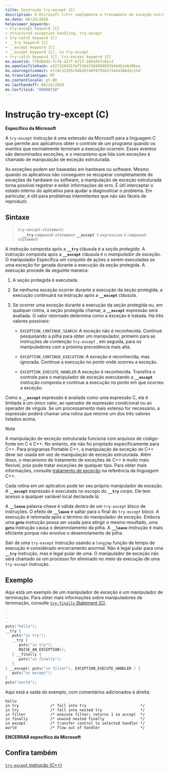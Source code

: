 ```yaml
---
title: Instrução try-except (C)
description: O Microsoft C/C++ implementa o tratamento de exceção estruturado (SEH) usando uma extensão de linguagem de instrução try-Except.
ms.date: 08/24/2020
helpviewer_keywords:
- try-except keyword [C]
- structured exception handling, try-except
- try-catch keyword [C]
- __try keyword [C]
- __except keyword [C]
- __except keyword [C], in try-except
- try-catch keyword [C], try-except keyword [C]
ms.assetid: f76db9d1-fc78-417f-b71f-18e545fc01c3
ms.openlocfilehash: e327150431fef3384f2b98940939444b2e6d96ea
ms.sourcegitcommit: efc8c32205c9d610f40597556273a64306dec15d
ms.translationtype: MT
ms.contentlocale: pt-BR
ms.lasthandoff: 08/26/2020
ms.locfileid: "88898718"
---
```

# <a name="try-except-statement-c"></a>Instrução try-except (C)

**Específico da Microsoft**

A `try-except` instrução é uma extensão da Microsoft para a linguagem C que permite aos aplicativos obter o controle de um programa quando os eventos que normalmente terminam a execução ocorrem. Esses eventos são denominados exceções, e o mecanismo que lida com exceções é chamado de manipulação de exceção estruturada.

As exceções podem ser baseadas em hardware ou software. Mesmo quando os aplicativos não conseguem se recuperar completamente de exceções de hardware ou software, a manipulação de exceção estruturada torna possível registrar e exibir informações de erro. É útil interceptar o estado interno do aplicativo para ajudar a diagnosticar o problema. Em particular, é útil para problemas intermitentes que não são fáceis de reproduzir.

## <a name="syntax"></a>Sintaxe

> *`try-except-statement`*:\
> &emsp;**`__try`** *`compound-statement`* **`__except (`**  *`expression`*  **`)`** *`compound-statement`*

A instrução composta após a **`__try`** cláusula é a *seção protegida*. A instrução composta após a **`__except`** cláusula é o *manipulador de exceção*. O manipulador Especifica um conjunto de ações a serem executadas se uma exceção for gerada durante a execução da seção protegida. A execução procede da seguinte maneira:

1. A seção protegida é executada.

1. Se nenhuma exceção ocorrer durante a execução da seção protegida, a execução continuará na instrução após a **`__except`** cláusula.

1. Se ocorrer uma exceção durante a execução da seção protegida ou, em qualquer rotina, a seção protegida chamar, a **`__except`** expressão será avaliada. O valor retornado determina como a exceção é tratada. Há três valores possíveis:

   - `EXCEPTION_CONTINUE_SEARCH`: A exceção não é reconhecida. Continue pesquisando a pilha para obter um manipulador, primeiro para as instruções de contenção `try-except` , em seguida, para os manipuladores com a próxima precedência mais alta.

   - `EXCEPTION_CONTINUE_EXECUTION`: A exceção é reconhecida, mas ignorada. Continue a execução no ponto onde ocorreu a exceção.

   - `EXCEPTION_EXECUTE_HANDLER` A exceção é reconhecida. Transfira o controle para o manipulador de exceção executando a **`__except`** instrução composta e continue a execução no ponto em que ocorreu a exceção.

Como a **`__except`** expressão é avaliada como uma expressão C, ela é limitada a um único valor, ao operador de expressão condicional ou ao operador de vírgula. Se um processamento mais extenso for necessário, a expressão poderá chamar uma rotina que retorne um dos três valores listados acima.

> [!NOTE]
> A manipulação de exceção estruturada funciona com arquivos de código-fonte em C e C++. No entanto, ele não foi projetado especificamente para C++. Para programas Portable C++, a manipulação de exceção do C++ deve ser usada em vez de manipulação de exceção estruturada. Além disso, o mecanismo de tratamento de exceções de C++ é muito mais flexível, pois pode tratar exceções de qualquer tipo. Para obter mais informações, consulte [tratamento de exceção](../cpp/exception-handling-in-visual-cpp.md) na referência da *linguagem C++*.

Cada rotina em um aplicativo pode ter seu próprio manipulador de exceção. A **`__except`** expressão é executada no escopo do **`__try`** corpo. Ele tem acesso a qualquer variável local declarada lá.

A **`__leave`** palavra-chave é válida dentro de um `try-except` bloco de instruções. O efeito de **`__leave`** é saltar para o final do `try-except` bloco. A execução é retomada após o término do manipulador de exceção. Embora uma **`goto`** instrução possa ser usada para atingir o mesmo resultado, uma **`goto`** instrução causa o desenrolamento da pilha. A **`__leave`** instrução é mais eficiente porque não envolve o desenrolamento de pilha.

Sair de uma `try-except` instrução usando a `longjmp` função de tempo de execução é considerado encerramento anormal. Não é legal pular para uma **`__try`** instrução, mas é legal pular de uma. O manipulador de exceção não será chamado se um processo for eliminado no meio da execução de uma `try-except` instrução.

## <a name="example"></a>Exemplo

Aqui está um exemplo de um manipulador de exceção e um manipulador de terminação. Para obter mais informações sobre manipuladores de terminação, consulte [ `try-finally` Statement (C)](../c-language/try-finally-statement-c.md).

```C
.
.
.
puts("hello");
__try {
   puts("in try");
   __try {
      puts("in try");
      RAISE_AN_EXCEPTION();
   } __finally {
      puts("in finally");
   }
} __except( puts("in filter"), EXCEPTION_EXECUTE_HANDLER ) {
   puts("in except");
}
puts("world");
```

Aqui está a saída do exemplo, com comentários adicionados à direita:

```Output
hello
in try              /* fall into try                        */
in try              /* fall into nested try                 */
in filter           /* execute filter; returns 1 so accept  */
in finally          /* unwind nested finally                */
in except           /* transfer control to selected handler */
world               /* flow out of handler                  */
```

**ENCERRAR específico da Microsoft**

## <a name="see-also"></a>Confira também

[`try-except` instrução (C++)](../cpp/try-except-statement.md)

